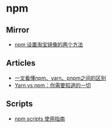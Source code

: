# npm

## Mirror
* [npm 设置淘宝镜像的两个方法](https://www.jianshu.com/p/92116d8d2298)

## Articles
* [一文看懂npm、yarn、pnpm之间的区别](https://zhuanlan.zhihu.com/p/37653878)
* [Yarn vs npm：你需要知道的一切](https://zhuanlan.zhihu.com/p/23493436)

## Scripts
* [npm scripts 使用指南](http://www.ruanyifeng.com/blog/2016/10/npm_scripts.html)
